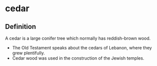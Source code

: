 # cedar

## Definition

A cedar is a large conifer tree which normally has reddish-brown wood.

* The Old Testament speaks about the cedars of Lebanon, where they grew plentifully.
* Cedar wood was used in the construction of the Jewish temples.